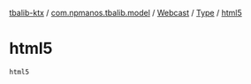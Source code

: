 [tbalib-ktx](../../../index.md) / [com.npmanos.tbalib.model](../../index.md) / [Webcast](../index.md) / [Type](index.md) / [html5](./html5.md)

# html5

`html5`
